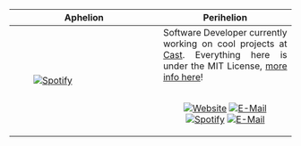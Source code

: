 Aphelion | Perihelion 
:-------------------------:|-------
&nbsp; &nbsp; &nbsp; &nbsp; &nbsp; &nbsp; &nbsp; &nbsp; &nbsp; &nbsp; &nbsp; &nbsp; &nbsp; &nbsp; &nbsp; &nbsp; &nbsp; &nbsp; &nbsp; &nbsp; &nbsp; &nbsp; &nbsp; &nbsp; &nbsp; &nbsp; &nbsp; &nbsp; &nbsp; &nbsp; &nbsp; &nbsp; &nbsp; &nbsp; &nbsp; &nbsp; &nbsp; &nbsp; &nbsp; &nbsp; &nbsp; &nbsp; &nbsp; &nbsp; &nbsp; &nbsp; &nbsp; &nbsp; &nbsp; &nbsp; &nbsp; &nbsp; &nbsp; &nbsp; &nbsp; &nbsp; &nbsp; &nbsp; &nbsp; &nbsp; &nbsp; &nbsp; [![Spotify](https://novatorem.vercel.app/api/spotify-playing)](https://open.spotify.com/user/omnitenebris) &nbsp; &nbsp; &nbsp; &nbsp; &nbsp; &nbsp; &nbsp; &nbsp; &nbsp; &nbsp; &nbsp; &nbsp; &nbsp; &nbsp; &nbsp; &nbsp; &nbsp; &nbsp; &nbsp; &nbsp; &nbsp; &nbsp; &nbsp; &nbsp; &nbsp; &nbsp; &nbsp; &nbsp; &nbsp; &nbsp; &nbsp; &nbsp; &nbsp; &nbsp; &nbsp; &nbsp; &nbsp; &nbsp; &nbsp; &nbsp; &nbsp; &nbsp; &nbsp; &nbsp; &nbsp; &nbsp; &nbsp; &nbsp; &nbsp; &nbsp; &nbsp; &nbsp; &nbsp; &nbsp; &nbsp; &nbsp; &nbsp; &nbsp; &nbsp; &nbsp; &nbsp; &nbsp;|<div style="text-align: justify">Software Developer currently working on cool projects at [Cast](https://blacktrax.cast-soft.com/). Everything here is under the MIT License, [more info here](https://choosealicense.com/licenses/mit/)!</div><br><p align="center">[![Website](https://img.shields.io/badge/web-dev-2a8?style=flat-square&logo=safari&logoColor=white)](https://novac.dev)</center> [![E-Mail](https://img.shields.io/badge/email-reveal-369?style=flat-square&logo=gmail&logoColor=white)](https://mailhide.io/e/5ck1H) [![Spotify](https://img.shields.io/badge/spotify-omni-1DB954?style=flat-square&logo=spotify&logoColor=white)](https://open.spotify.com/user/omnitenebris) [![E-Mail](https://badges.pufler.dev/visits/novatorem/novatorem?logo=GitHub&label=github%20visits&color=blue&logoColor=white&style=flat-square)](https://github.com/novatorem)</p>

[//]: <> (The `&nbsp;` is to have Aphelion take up more space)